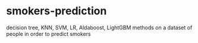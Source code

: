 # smokers-prediction
decision tree, KNN, SVM, LR, Aldaboost, LightGBM methods on a dataset of people in order to predict smokers
